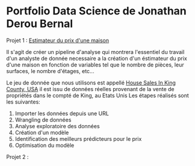 # Portfolio Data Science de Jonathan Derou Bernal

Projet 1 : [Estimateur du prix d'une maison](https://eu-gb.dataplatform.cloud.ibm.com/analytics/notebooks/v2/0f94a687-5dc6-4f02-a780-156551a81883/view?access_token=2aa872155574b7a31ac7f25f12949c495788e7b3ec437e38ddf025969b74250e)   

Il s'agit de créer un pipeline d'analyse qui montrera l'essentiel du travail d'un analyste de donnée necessaire a la création d'un éstimateur du prix d'une maison en fonction de variables tel que le nombre de pièces, leur surfaces, le nombre d'étages, etc... 

Le jeu de donnée que nous utilisons est appellé [House Sales In King County, USA](https://www.kaggle.com/harlfoxem/housesalesprediction) il est issu de données réelles provenant de la vente de propriétés dans le compté de King, au Etats Unis Les étapes réalisés sont les suivantes:

1. Importer les données depuis une URL
2. Wrangling de données
3. Analyse exploratoire des données
4. Création d'un modèle
5. Identification des meilleurs prédicteurs pour le prix
6. Optimisation du modèle


Projet 2 :
